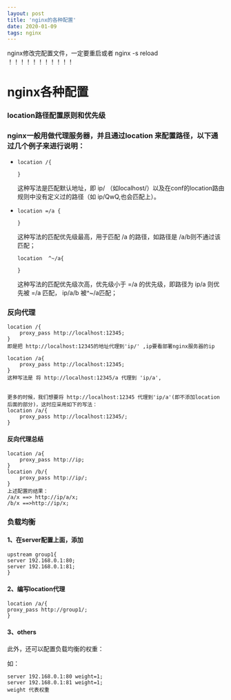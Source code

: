```yaml
---
layout: post
title: 'nginx的各种配置'
date: 2020-01-09
tags: nginx
---
```


nginx修改完配置文件，一定要重启或者 nginx -s reload  ！！！！！！！！！！！

# nginx各种配置

### location路径配置原则和优先级

### nginx一般用做代理服务器，并且通过location 来配置路径，以下通过几个例子来进行说明：

- ```
  location /{
  
  }
  ```

  这种写法是匹配默认地址，即 ip/ （如localhost/）以及在conf的location路由规则中没有定义过的路径（如 ip/QwQ,也会匹配上）。

- ```
  location =/a {
  
  }
  ```

  这种写法的匹配优先级最高，用于匹配 /a 的路径，如路径是 /a/b则不通过该匹配；

  ```
  location  ^~/a{
  
  }
  ```

  这种写法的匹配优先级次高，优先级小于 =/a 的优先级，即路径为 ip/a 则优先被 =/a 匹配， ip/a/b 被^~/a匹配； 

###  反向代理

```
location /{
	proxy_pass http://localhost:12345;
}
即是把 http://localhost:12345的地址代理到'ip/' ,ip要看部署nginx服务器的ip

location /a{
	proxy_pass http://localhost:12345;
}
这种写法是 将 http://localhost:12345/a 代理到 'ip/a',


更多的时候，我们想要将 http://localhost:12345 代理到'ip/a'(即不添加location 后面的部分)，这时应采用如下的写法：
location /a/{
	proxy_pass http://localhost:12345/;
}
```

#### 反向代理总结

```
location /a{
	proxy_pass http://ip;
}
location /b/{
	proxy_pass http://ip/;
}
上述配置的结果：
/a/x ==> http://ip/a/x;
/b/x ==>http://ip/x;
```

### 负载均衡

#### 1、在server配置上面，添加 

```
upstream group1{
server 192.168.0.1:80;
server 192.168.0.1:81;
}
```

#### 2、编写location代理

```
location /a/{
proxy_pass http://group1/;
}
```

#### 3、others

此外，还可以配置负载均衡的权重：

如：

```
server 192.168.0.1:80 weight=1;
server 192.168.0.1:81 weight=1;
weight 代表权重
```

